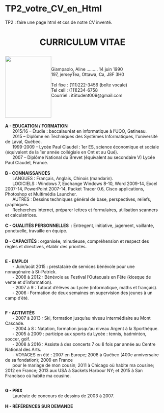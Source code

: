 # TP2_votre_CV_en_Html
TP2 : faire une page html et css de notre CV inventé.

<html>

<head>
  <h1>
<p align=middle > CURRICULUM VITAE </p>
</h1>
</head>

<body>
<p>
<div style="float:left;"><img src="book.jpg" height="200" width="150" alt="" /></div><div>
<br/><br/>Giampaolo, Aline ………   14 juin 1990 <br/>
197, jerseyTea, Ottawa, Ca, J8F  3H0 <br/>
<br/>
Tel fixe : (111)222-3456 (boîte vocale) <br/>
Tel cell : (111)234-6758 <br/>
Courriel : itStudent009@gmail.com
<br/>
</div>
<br/><br/><br/><br/>
</p>
<p1> <b> A - EDUCATION / FORMATION </b></p1><br/>
&nbsp;&nbsp;&nbsp;&nbsp;&nbsp;&nbsp;2015/16 – Étudie : baccalauréat en informatique à l’UQO, Gatineau.  <br/>
&nbsp;&nbsp;&nbsp;&nbsp;&nbsp;&nbsp;2015 – Diplôme en Techniques des Systèmes Informatiques, l'université de Laval, Québec. <br/>
&nbsp;&nbsp;&nbsp;&nbsp;&nbsp;&nbsp;1999-2009 – Lycée Paul Claudel : 1er ES, science économique et sociale (équivalent de la 1er année collégiale en Ont et au Qué). <br/>
&nbsp;&nbsp;&nbsp;&nbsp;&nbsp;&nbsp;2007 – Diplôme National du Brevet (équivalent au secondaire V) Lycée Paul Claudel, France. <br/>
 <br/>
<p2> <b>B - CONNAISSANCES </b> </p2><br/>
&nbsp;&nbsp;&nbsp;&nbsp;&nbsp;&nbsp;LANGUES : Français, Anglais, Chinois (mandarin).<br/>
&nbsp;&nbsp;&nbsp;&nbsp;&nbsp;&nbsp;LOGICIELS : Windows 7, Exchange Windows 8-10, Word 2009-14, Excel 2007-14, PowerPoint 2007-14, Packet Tracer 0.6, Cisco applications, Photoshop et Multimédia Launcher.<br/>
&nbsp;&nbsp;&nbsp;&nbsp;&nbsp;&nbsp;AUTRES : Dessins techniques général de base, perspectives, reliefs, graphiques. <br/>
&nbsp;&nbsp;&nbsp;&nbsp;&nbsp;&nbsp;Recherches internet, préparer lettres et formulaires, utilisation scanners et calculatrices.  <br/>
<br/>
<p3> <b> C - QUALITÉS PERSONNELLES </b> : Entregent, initiative, jugement, vaillante,  ponctuelle, travaille en équipe.
</p3><br/>
<br/>
<p4> <b>D - CAPACITÉS </b>: organisée, minutieuse, compréhension et respect des règles et directives, établir des priorités.
</p4><br/>
<br/>

<p5> <b>E - EMPLOI</b></p5><br/>
&nbsp;&nbsp;&nbsp;&nbsp;&nbsp;&nbsp;- Juin/août 2015 : prestataire de services bénévole pour une nonagénaire à St-Patrick.<br/>
&nbsp;&nbsp;&nbsp;&nbsp;&nbsp;&nbsp;- 2008 à 2012 : Bénévole au Festival l’Outaouais en Fête (kiosque de vente et d’information).<br/>
&nbsp;&nbsp;&nbsp;&nbsp;&nbsp;&nbsp;- 2007 à 9 : Tutorat d’élèves au Lycée (informatique, maths et français).<br/>
&nbsp;&nbsp;&nbsp;&nbsp;&nbsp;&nbsp;- 2006 : Formation de deux semaines en supervision des jeunes à un camp d’été.<br/>
<br/>

<p6><b>F - ACTIVITÉS</b></p6><br/>
&nbsp;&nbsp;&nbsp;&nbsp;&nbsp;&nbsp;- 2007 à 2013 : Ski, formation jusqu’au niveau intermédiaire au Mont Cascade.<br/>
&nbsp;&nbsp;&nbsp;&nbsp;&nbsp;&nbsp;- 2004 à 8 : Natation, formation jusqu’au niveau Argent à la Sporthèque.<br/>
&nbsp;&nbsp;&nbsp;&nbsp;&nbsp;&nbsp;- 2005 à 2009 : participe aux sports du Lycée : tennis, badminton, soccer, golf.<br/>
&nbsp;&nbsp;&nbsp;&nbsp;&nbsp;&nbsp;- 2008 à 2016 : Assiste à des concerts 7 ou 8 fois par année au Centre National des Arts.<br/>
&nbsp;&nbsp;&nbsp;&nbsp;&nbsp;&nbsp;- VOYAGES en été : 2007 en Europe; 2008 à Québec (400e anniversaire de sa fondation); 2009 en France<br/>
&nbsp;&nbsp;&nbsp;&nbsp;&nbsp;&nbsp;pour le mariage de mon cousin; 2011 à Chicago où habite ma cousine; 2012 en France; 2013 aux USA à Sackets Harbour NY; et 2015 à San Francisco où habite ma cousine.<br/>
<br/>

<p7><b>G - PRIX</b></p7><br/>
&nbsp;&nbsp;&nbsp;&nbsp;&nbsp;&nbsp;Lauréate de concours de dessins de 2003 à 2007.
<br/><br/>
<p8>  <b> H - RÉFÉRENCES SUR DEMANDE </b> </p8><br/>
</body>
</html>
